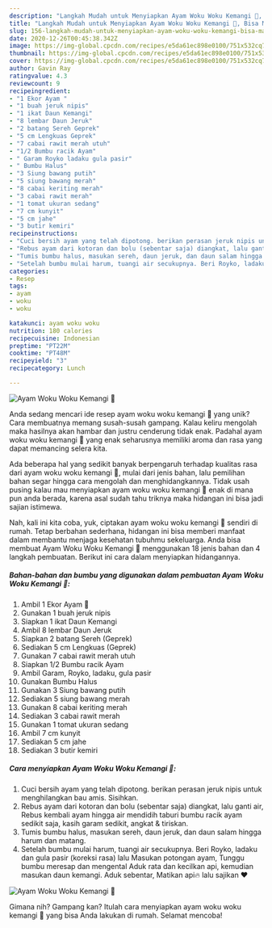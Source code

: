 ```yaml
---
description: "Langkah Mudah untuk Menyiapkan Ayam Woku Woku Kemangi 🐔, Bisa Manjain Lidah"
title: "Langkah Mudah untuk Menyiapkan Ayam Woku Woku Kemangi 🐔, Bisa Manjain Lidah"
slug: 156-langkah-mudah-untuk-menyiapkan-ayam-woku-woku-kemangi-bisa-manjain-lidah
date: 2020-12-26T00:45:38.342Z
image: https://img-global.cpcdn.com/recipes/e5da61ec898e0100/751x532cq70/ayam-woku-woku-kemangi-🐔-foto-resep-utama.jpg
thumbnail: https://img-global.cpcdn.com/recipes/e5da61ec898e0100/751x532cq70/ayam-woku-woku-kemangi-🐔-foto-resep-utama.jpg
cover: https://img-global.cpcdn.com/recipes/e5da61ec898e0100/751x532cq70/ayam-woku-woku-kemangi-🐔-foto-resep-utama.jpg
author: Gavin Ray
ratingvalue: 4.3
reviewcount: 9
recipeingredient:
- "1 Ekor Ayam "
- "1 buah jeruk nipis"
- "1 ikat Daun Kemangi"
- "8 lembar Daun Jeruk"
- "2 batang Sereh Geprek"
- "5 cm Lengkuas Geprek"
- "7 cabai rawit merah utuh"
- "1/2 Bumbu racik Ayam"
- " Garam Royko ladaku gula pasir"
- " Bumbu Halus"
- "3 Siung bawang putih"
- "5 siung bawang merah"
- "8 cabai keriting merah"
- "3 cabai rawit merah"
- "1 tomat ukuran sedang"
- "7 cm kunyit"
- "5 cm jahe"
- "3 butir kemiri"
recipeinstructions:
- "Cuci bersih ayam yang telah dipotong. berikan perasan jeruk nipis untuk menghilangkan bau amis. Sisihkan."
- "Rebus ayam dari kotoran dan bolu (sebentar saja) diangkat, lalu ganti air, Rebus kembali ayam hingga air mendidih taburi bumbu racik ayam sedikit saja, kasih garam sedikit, angkat &amp; tiriskan."
- "Tumis bumbu halus, masukan sereh, daun jeruk, dan daun salam hingga harum dan matang."
- "Setelah bumbu mulai harum, tuangi air secukupnya. Beri Royko, ladaku dan gula pasir (koreksi rasa) lalu Masukan potongan ayam, Tunggu bumbu meresap dan mengental Aduk rata dan kecilkan api, kemudian masukan daun kemangi. Aduk sebentar, Matikan api🔥 lalu sajikan ♥️"
categories:
- Resep
tags:
- ayam
- woku
- woku

katakunci: ayam woku woku 
nutrition: 180 calories
recipecuisine: Indonesian
preptime: "PT22M"
cooktime: "PT48M"
recipeyield: "3"
recipecategory: Lunch

---
```



![Ayam Woku Woku Kemangi 🐔](https://img-global.cpcdn.com/recipes/e5da61ec898e0100/751x532cq70/ayam-woku-woku-kemangi-🐔-foto-resep-utama.jpg)

Anda sedang mencari ide resep ayam woku woku kemangi 🐔 yang unik? Cara membuatnya memang susah-susah gampang. Kalau keliru mengolah maka hasilnya akan hambar dan justru cenderung tidak enak. Padahal ayam woku woku kemangi 🐔 yang enak seharusnya memiliki aroma dan rasa yang dapat memancing selera kita.



Ada beberapa hal yang sedikit banyak berpengaruh terhadap kualitas rasa dari ayam woku woku kemangi 🐔, mulai dari jenis bahan, lalu pemilihan bahan segar hingga cara mengolah dan menghidangkannya. Tidak usah pusing kalau mau menyiapkan ayam woku woku kemangi 🐔 enak di mana pun anda berada, karena asal sudah tahu triknya maka hidangan ini bisa jadi sajian istimewa.


Nah, kali ini kita coba, yuk, ciptakan ayam woku woku kemangi 🐔 sendiri di rumah. Tetap berbahan sederhana, hidangan ini bisa memberi manfaat dalam membantu menjaga kesehatan tubuhmu sekeluarga. Anda bisa membuat Ayam Woku Woku Kemangi 🐔 menggunakan 18 jenis bahan dan 4 langkah pembuatan. Berikut ini cara dalam menyiapkan hidangannya.

<!--inarticleads1-->

##### Bahan-bahan dan bumbu yang digunakan dalam pembuatan Ayam Woku Woku Kemangi 🐔:

1. Ambil 1 Ekor Ayam 🐔
1. Gunakan 1 buah jeruk nipis
1. Siapkan 1 ikat Daun Kemangi
1. Ambil 8 lembar Daun Jeruk
1. Siapkan 2 batang Sereh (Geprek)
1. Sediakan 5 cm Lengkuas (Geprek)
1. Gunakan 7 cabai rawit merah utuh
1. Siapkan 1/2 Bumbu racik Ayam
1. Ambil  Garam, Royko, ladaku, gula pasir
1. Gunakan  Bumbu Halus
1. Gunakan 3 Siung bawang putih
1. Sediakan 5 siung bawang merah
1. Gunakan 8 cabai keriting merah
1. Sediakan 3 cabai rawit merah
1. Gunakan 1 tomat ukuran sedang
1. Ambil 7 cm kunyit
1. Sediakan 5 cm jahe
1. Sediakan 3 butir kemiri




<!--inarticleads2-->

##### Cara menyiapkan Ayam Woku Woku Kemangi 🐔:

1. Cuci bersih ayam yang telah dipotong. berikan perasan jeruk nipis untuk menghilangkan bau amis. Sisihkan.
1. Rebus ayam dari kotoran dan bolu (sebentar saja) diangkat, lalu ganti air, Rebus kembali ayam hingga air mendidih taburi bumbu racik ayam sedikit saja, kasih garam sedikit, angkat &amp; tiriskan.
1. Tumis bumbu halus, masukan sereh, daun jeruk, dan daun salam hingga harum dan matang.
1. Setelah bumbu mulai harum, tuangi air secukupnya. Beri Royko, ladaku dan gula pasir (koreksi rasa) lalu Masukan potongan ayam, Tunggu bumbu meresap dan mengental Aduk rata dan kecilkan api, kemudian masukan daun kemangi. Aduk sebentar, Matikan api🔥 lalu sajikan ♥️
<img src="//assets-global.cpcdn.com/assets/icons/button_play-2c75c40dde080a61004c1f40b05d8f140eaff45d7e9e6481dc71c63d2e7c4909.png" alt="Ayam Woku Woku Kemangi 🐔">



Gimana nih? Gampang kan? Itulah cara menyiapkan ayam woku woku kemangi 🐔 yang bisa Anda lakukan di rumah. Selamat mencoba!
